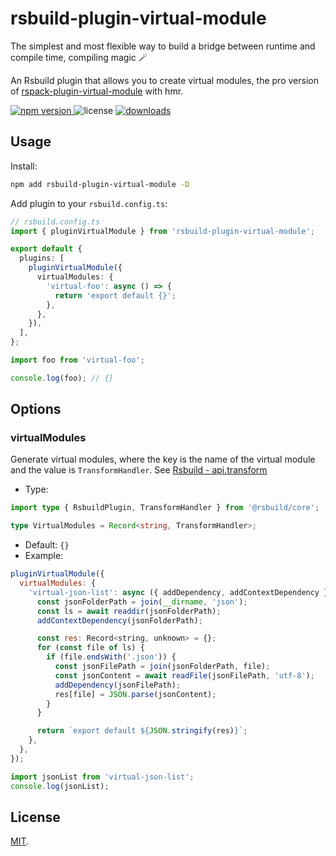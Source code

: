 # rsbuild-plugin-virtual-module

The simplest and most flexible way to build a bridge between runtime and compile time, compiling magic 🪄

An Rsbuild plugin that allows you to create virtual modules, the pro version of [rspack-plugin-virtual-module](https://github.com/rspack-contrib/rspack-plugin-virtual-module) with hmr.

<p>
  <a href="https://npmjs.com/package/rsbuild-plugin-virtual-module">
   <img src="https://img.shields.io/npm/v/rsbuild-plugin-virtual-module?style=flat-square&colorA=564341&colorB=EDED91" alt="npm version" />
  </a>
  <img src="https://img.shields.io/badge/License-MIT-blue.svg?style=flat-square&colorA=564341&colorB=EDED91" alt="license" />
  <a href="https://npmcharts.com/compare/rsbuild-plugin-virtual-module?minimal=true"><img src="https://img.shields.io/npm/dm/rsbuild-plugin-virtual-module.svg?style=flat-square&colorA=564341&colorB=EDED91" alt="downloads" /></a>
</p>

## Usage

Install:

```bash
npm add rsbuild-plugin-virtual-module -D
```

Add plugin to your `rsbuild.config.ts`:

```ts
// rsbuild.config.ts
import { pluginVirtualModule } from 'rsbuild-plugin-virtual-module';

export default {
  plugins: [
    pluginVirtualModule({
      virtualModules: {
        'virtual-foo': async () => {
          return 'export default {}';
        },
      },
    }),
  ],
};
```

```ts
import foo from 'virtual-foo';

console.log(foo); // {}
```

## Options

### virtualModules

Generate virtual modules, where the key is the name of the virtual module and the value is `TransformHandler`. See [Rsbuild - api.transform](https://rsbuild.dev/plugins/dev/core#apitransform)

- Type:

```ts
import type { RsbuildPlugin, TransformHandler } from '@rsbuild/core';

type VirtualModules = Record<string, TransformHandler>;
```

- Default: `{}`
- Example:

```js
pluginVirtualModule({
  virtualModules: {
    'virtual-json-list': async ({ addDependency, addContextDependency }) => {
      const jsonFolderPath = join(__dirname, 'json');
      const ls = await readdir(jsonFolderPath);
      addContextDependency(jsonFolderPath);

      const res: Record<string, unknown> = {};
      for (const file of ls) {
        if (file.endsWith('.json')) {
          const jsonFilePath = join(jsonFolderPath, file);
          const jsonContent = await readFile(jsonFilePath, 'utf-8');
          addDependency(jsonFilePath);
          res[file] = JSON.parse(jsonContent);
        }
      }

      return `export default ${JSON.stringify(res)}`;
    },
  },
});
```

```js
import jsonList from 'virtual-json-list';
console.log(jsonList);
```

## License

[MIT](./LICENSE).
